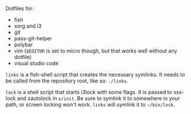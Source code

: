 Dotfiles for:
- fish
- xorg and i3
- git
- pass-git-helper
- polybar
- vim (`$EDITOR` is set to micro though, but that works well without any dotfile)
- visual studio code

`links` is a fish-shell script that creates the necessary symlinks.
It needs to be called from the repository root, like so: `./links`.

`lock` is a shell script that starts i3lock with some flags.
It is passed to xss-lock and xautolock in `x/init`. Be sure to
symlink it to somewhere in your path, or screen locking won't work.
`links` will symlink it to `~/bin/lock`.
